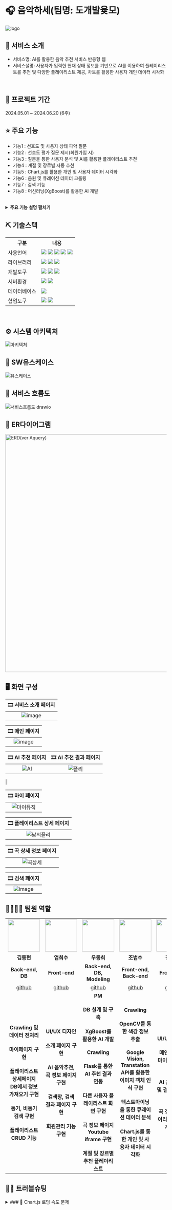 # 🎧 음악하세(팀명: 도개발윷모)
![logo](https://github.com/Eehnodu/FinalProject/assets/155136516/07cf47d0-5747-48c2-aeda-164d28d4f8be)


## 👀 서비스 소개
* 서비스명: AI를 활용한 음악 추천 서비스 반응형 웹
* 서비스설명: 사용자가 입력한 현재 상태 정보를 기반으로 AI를 이용하여 플레이리스트를 추천 및 다양한 플레이리스트 제공, 차트를 활용한 사용자 개인 데이터 시각화
<br>


## 📅 프로젝트 기간
2024.05.01 ~ 2024.06.20 (6주)
<br>

## ⭐ 주요 기능
* 기능1 : 선호도 및 사용자 상태 파악 질문
* 기능2 : 선호도 평가 질문 제시(회원가입 시)
* 기능3 : 질문을 통한 사용자 분석 및 AI를 활용한 플레이리스트 추천
* 기능4 : 계절 및 장르별 자동 추천
* 기능5 : Chart.js를 활용한 개인 및 사용자 데이터 시각화
* 기능6 : 음원 및 큐레이션 데이터 크롤링
* 기능7 : 검색 기능
* 기능8 : 머신러닝(XgBoost)를 활용한 AI 개발
<br>

<details>
<summary><b>주요 기능 설명 펼치기</b></summary>
<div markdown="1">

* 기능1 : 선호도 및 사용자 상태 파악 질문
* 기능2 : 선호도 평가 질문 제시(회원가입 시)
* 기능3 : 질문을 통한 사용자 분석 및 AI를 활용한 플레이리스트 추천
* 기능4 : 계절 및 장르별 자동 추천
* 기능5 : Chart.js를 활용한 개인 및 사용자 데이터 시각화
* 기능6 : 음원 및 큐레이션 데이터 크롤링
* 기능7 : 검색 기능
* 기능8 : 머신러닝(XgBoost)를 활용한 AI 개발

</div>
</details>

## ⛏ 기술스택
<table>
    <tr>
        <th>구분</th>
        <th>내용</th>
    </tr>
    <tr>
        <td>사용언어</td>
        <td>
            <img src="https://img.shields.io/badge/Java-ED8B00?style=for-the-badge&logo=openjdk&logoColor=white"/>
            <img src="https://img.shields.io/badge/HTML5-E34F26?style=for-the-badge&logo=HTML5&logoColor=white"/>
            <img src="https://img.shields.io/badge/CSS3-1572B6?style=for-the-badge&logo=CSS3&logoColor=white"/>
            <img src="https://img.shields.io/badge/JavaScript-F7DF1E?style=for-the-badge&logo=JavaScript&logoColor=white"/>
	    <img src="https://img.shields.io/badge/Python-3776AB?style=for-the-badge&logo=python&logoColor=white"/>
        </td>
    </tr>
    <tr>
        <td>라이브러리</td>
        <td>
	<img src="https://img.shields.io/badge/AJAX-FFFFFF?style=for-the-badge"/>
	<img src="https://img.shields.io/badge/BootStrap-7952B3?style=for-the-badge&logo=BootStrap&logoColor=white"/>
          <img src="https://img.shields.io/badge/spring-6DB33F?style=for-the-badge&logo=spring&logoColor=white">
        </td>
    </tr>
    <tr>
        <td>개발도구</td>
        <td>
	    <img src="https://img.shields.io/badge/Eclipse-2C2255?style=for-the-badge&logo=Eclipse&logoColor=white"/>
            <img src="https://img.shields.io/badge/VSCode-007ACC?style=for-the-badge&logo=VisualStudioCode&logoColor=white"/>
	    <img src="https://img.shields.io/badge/Jupyter%20Notebook-F37626.svg?&style=for-the-badge&logo=Jupyter&logoColor=white"/> 
        </td>
    </tr>
    <tr>
        <td>서버환경</td>
        <td>
            <img src="https://img.shields.io/badge/Apache Tomcat-D22128?style=for-the-badge&logo=Apache Tomcat&logoColor=white"/>
            <img src="https://img.shields.io/badge/Flask-000000?style=for-the-badge&logo=Flask&logoColor=white"/> 
        </td>
    </tr>
    <tr>
        <td>데이터베이스</td>
        <td>
            <img src="https://img.shields.io/badge/mysql-4479A1?style=for-the-badge&logo=mysql&logoColor=white">
        </td>
    </tr>
    <tr>
        <td>협업도구</td>
        <td>
            <img src="https://img.shields.io/badge/Git-F05032?style=for-the-badge&logo=Git&logoColor=white"/>
            <img src="https://img.shields.io/badge/GitHub-181717?style=for-the-badge&logo=GitHub&logoColor=white"/>
        </td>
    </tr>
</table>


<br>

## ⚙ 시스템 아키텍처
![아키텍처](https://github.com/Envoy-VC/awesome-badges/assets/155121578/85619e76-a6f6-4cd8-8680-18dd34177faa)
<br>

## 📌 SW유스케이스
![유스케이스](https://github.com/Eehnodu/Project/assets/155121578/3f63bc55-87c4-45ad-ad3d-eac5cff29e1f)
<br>

## 📌 서비스 흐름도
![서비스흐름도 drawio](https://github.com/Eehnodu/FinalProject/assets/155136516/f075a2c5-248b-4966-a844-db612f811ac3)
<br>

## 📌 ER다이어그램
<img width="741" alt="ERD(ver Aquery)" src="https://github.com/Eehnodu/crawling_test/assets/155121578/a98b1740-c2f2-487b-992e-c85420a637b6">
<br>

## 🖥 화면 구성







|🎞 서비스 소개 페이지 |
|:---:|
| ![image](https://github.com/Eehnodu/Portfolio/assets/155121578/e1f6280f-5398-4ab4-8f67-68d50268344d)|

|🎞 메인 페이지 |
|:---:|
|![image](https://github.com/Eehnodu/Portfolio/assets/155121578/df0c6a8b-13ed-4575-85e6-464859130e81)|

|🎞 AI 추천 페이지 |🎞 AI 추천 결과 페이지 |
|:---:|:---:|
|![AI](https://github.com/Eehnodu/FinalProject/assets/155136516/f4323cc7-8428-4eda-981d-ca8cd210e9dc)|![플리](https://github.com/Eehnodu/FinalProject/assets/155136516/ed1eb377-fbd7-4173-87ef-fc929612972b)
|

|🎞 마이 페이지 |
|:---:|
|![마이뮤직](https://github.com/Eehnodu/FinalProject/assets/155136516/5b4558b2-176c-4b27-9315-06bdae19ae9d)|

|🎞 플레이리스트 상세 페이지 |
|:---:|
|![남의플리](https://github.com/Eehnodu/FinalProject/assets/155136516/ae1aaf5a-4802-42f2-8711-2bdcb239a392)|

|🎞 곡 상세 정보 페이지 |
|:---:|
|![곡상세](https://github.com/Eehnodu/FinalProject/assets/155136516/3dac243c-84e8-4a24-b907-2755f82c55af)|

|🎞 검색 페이지 |
|:---:|
|![image](https://github.com/Eehnodu/Portfolio/assets/155121578/3f67348a-3090-448a-8f16-307e1c7ac7a6)|



## 👨‍👩‍👦‍👦 팀원 역할
<table>
  <tr>
    <td align="center"><img src="https://i.namu.wiki/i/GirsrnQUH-q5qbVv871h4zLg_H1X25k25qY-Vr5DcO6xV8MWdcENwySAA0M62Xyurjt3ezZUbPm7GoVYJRRXWGIAXpWJ0_zsEH0mxNsLH2S_GX54w9exBaOg6io06JjbYZRHQiPSyUwPoLzRFA5aeQ.webp" width="100" height="100"/></td>
    <td align="center"><img src="https://mb.ntdtv.kr/assets/uploads/2019/01/Screen-Shot-2019-01-08-at-4.31.55-PM-e1546932545978.png" width="100" height="100"/></td>
    <td align="center"><img src="https://github.com/2024-SMHRD-KDT-BigData-23/FitNeeds/assets/155136709/60cfda0f-23f4-4e5d-a953-12565033b91b" height="100"/></td>
    <td align="center"><img src="https://i.pinimg.com/236x/ed/bb/53/edbb53d4f6dd710431c1140551404af9.jpg" width="100" height="100"/></td>
    <td align="center"><img src="https://pbs.twimg.com/media/B-n6uPYUUAAZSUx.png" width="100" height="100"/></td>
  </tr>
  <tr>
    <td align="center"><strong>김동현</strong></td>
    <td align="center"><strong>엄희수</strong></td>
    <td align="center"><strong>우동희</strong></td>
    <td align="center"><strong>조범수</strong></td>
    <td align="center"><strong>정규원</strong></td>
  </tr>
  <tr>
    <td align="center"><b>Back-end, DB</b></td>
    <td align="center"><b>Front-end</b></td>
    <td align="center"><b>Back-end, DB, Modeling</b></td>
    <td align="center"><b>Front-end, Back-end</b></td>
    <td align="center"><b>Front-end</b></td>
  </tr>
  <tr>
    <td align="center"><a href="https://github.com/dohdark" target='_blank'>github</a></td>
    <td align="center"><a href="https://github.com/heesooooooo" target='_blank'>github</a></td>
    <td align="center"><a href="https://github.com/Eehnodu" target='_blank'>github</a></td>
    <td align="center"><a href="https://github.com/beomsu-j" target='_blank'>github</a></td>
    <td align="center"><a href="https://github.com/Jungkyuwonnn" target='_blank'>github</a></td>
  </tr>
  <tr>
    <td align="center"><b>Crawling 및 데이터 전처리<br><br>마이페이지 구현<br><br>플레이리스트 상세페이지 DB에서 정보 가져오기 구현<br><br>동기, 비동기 검색 구현<br><br>플레이리스트 CRUD 기능<br></td>
    <td align="center"><b>UI/UX 디자인<br><br>소개 페이지 구현<br><br>AI 음악추천, 곡 정보 페이지 구현<br><br>검색창, 검색 결과 페이지 구현<br><br>회원관리 기능 구현<br></td>
    <td align="center"><b>PM<br><br>DB 설계 및 구축<br><br>XgBoost를 활용한 AI 개발<br><br>Crawling<br><br>Flask를 통한 AI 추천 결과 연동<br><br>다른 사용자 플레이리스트 화면 구현<br><br>곡 정보 페이지 Youtube iframe 구현<br><br>계절 및 장르별 추천 플레이리스트<br></td>
    <td align="center"><b>Crawling<br><br>OpenCV를 통한 색감 정보 추출<br><br>Google Vision, Transtation API를 활용한 이미지 객체 인식 구현<br><br>텍스트마이닝을 통한 큐레이션 데이터 분석<br><br>Chart.js를 통한 개인 및 사용자 데이터 시각화<br></b></td>
    <td align="center"><b>UI/UX 디자인<br><br>메인 페이지, 마이페이지 구현<br><br>AI 음악 추천 및 결과 페이지 구현<br><br>곡 정보, 플레이리스트 페이지 구현<br></b></td>
  </tr>
</table>

## 🤾‍♂️ 트러블슈팅


<details>
<summary>
### 🔨 Chart.js 로딩 속도 문제<br>
</summary>
- 문제<br>
	
  STS와 MySQL 연결 및 시각화의 어려움
  Value Object와 컨트롤러 호출의 빈번함
  Chart를 불러오는 과정에서 화면에 늦게 출력되는 시간이 10초 이상 걸림.

- 원인<br>

  STS에서 Mybatis를 이용하여 데이터를 가져옴
  데이터의 볼륨과 거치는 테이블이 많아서 속도 저하가 된다고 생각함.
 
- 해결방안<br>

  Pymysql에서 SQL쿼리문으로 해결하여 flask를 통해 값을 받아옴.
 
- 코드<br>
```
# pymysql 연결
def get_connection():
    return pymysql.connect(
        host='project-db-cgi.smhrd.com',
        port=3307,
        user='ehroqkfdbcah',
        password='q1w2e3!@#',
        db='ehroqkfdbcah',
        charset='utf8',
        cursorclass=pymysql.cursors.DictCursor
    )

# 값을 불러오는 sql문
def get_my_genre(input_memid):
    conn = get_connection()
    try:
        with conn.cursor() as cursor:
            get_context_sql = """
                SELECT s.surDesc, COUNT(*) as count
                FROM tb_context c
                JOIN tb_survey s ON c.surIdx = s.surIdx
                WHERE c.memId = %s
                  AND s.surType = 'A'
                  AND s.surItem = 'genre'
                GROUP BY s.surDesc
                ORDER BY count DESC
                LIMIT 3;
            """
            cursor.execute(get_context_sql, (input_memid))
            results = cursor.fetchall()
            mygenre_list = [{'surDesc': row['surDesc'], 'count': row['count']} for row in results]
            return mygenre_list
    finally:
        conn.close()

# sts와 flask 연결
@app.route('/getmygenre', methods=['POST'])
def get_my_genre_endpoint():
    content = request.json
    input_memid = content['memid']
    genre_data = get_my_genre(input_memid)
    return jsonify(genre_data).

```

</details>



